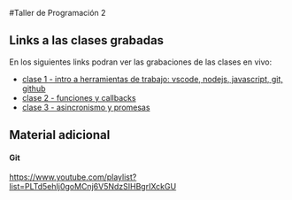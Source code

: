 #Taller de Programación 2
## Links a las clases grabadas
En los siguientes links podran ver las grabaciones de las clases en vivo:
- [clase 1 - intro a herramientas de trabajo: vscode, nodejs, javascript, git, github](https://drive.google.com/file/d/1gMuhbGxkqaG_Z76oS4ZuJCn4WmKS_cEZ/view)
- [clase 2 - funciones y callbacks](https://drive.google.com/file/d/1-j3cleYR-s8AiHm2nBceTfEJ_OATg1YG/view)
- [clase 3 - asincronismo y promesas](https://drive.google.com/drive/folders/1jW2nvlgX-q0aTbWYrmfWuruUbXt7Rf_D)

## Material adicional
#### Git
https://www.youtube.com/playlist?list=PLTd5ehIj0goMCnj6V5NdzSIHBgrIXckGU
